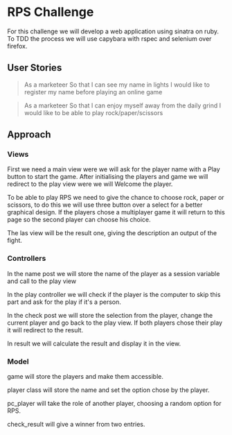 # RPS Challenge

For this challenge we will develop a web application using sinatra on ruby. To TDD the process we will use capybara with rspec and selenium over firefox.

## User Stories
>As a marketeer
So that I can see my name in lights
I would like to register my name before playing an online game

>As a marketeer
So that I can enjoy myself away from the daily grind
I would like to be able to play rock/paper/scissors

## Approach

### Views

First we need a main view were we will ask for the player name with a Play button to start the game.
After initialising the players and game we will redirect to the play view were we will Welcome the player.

To be able to play RPS we need to give the chance to choose rock, paper or scissors, to do this we will use three button over a select for a better graphical design. If the players chose a multiplayer game it will return to this page so the second player can choose his choice.

The las view will be the result one, giving the description an output of the fight.

### Controllers

In the name post we will store the name of the player as a session variable and call to the play view

In the play controller we will check if the player is the computer to skip this part and ask for the play if it's a person.

In the check post we will store the selection from the player, change the current player and go back to the play view. If both players chose their play it will redirect to the result.

In result we will calculate the result and display it in the view.

### Model
game will store the players and make them accessible.

player class will store the name and set the option chose by the player.

pc_player will take the role of another player, choosing a random option for RPS.

check_result will give a winner from two entries.

